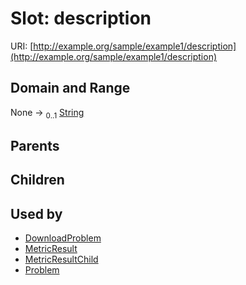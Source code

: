 
# Slot: description



URI: [http://example.org/sample/example1/description](http://example.org/sample/example1/description)


## Domain and Range

None &#8594;  <sub>0..1</sub> [String](types/String.md)

## Parents


## Children


## Used by

 * [DownloadProblem](DownloadProblem.md)
 * [MetricResult](MetricResult.md)
 * [MetricResultChild](MetricResultChild.md)
 * [Problem](Problem.md)
